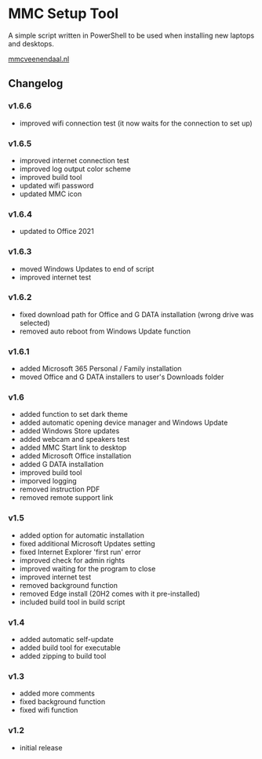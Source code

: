 # MMC Setup Tool

A simple script written in PowerShell to be used when installing new laptops and desktops.

[mmcveenendaal.nl](https://mmcveenendaal.nl)

## Changelog

### v1.6.6

- improved wifi connection test (it now waits for the connection to set up)

### v1.6.5

- improved internet connection test
- improved log output color scheme
- improved build tool
- updated wifi password
- updated MMC icon

### v1.6.4

- updated to Office 2021

### v1.6.3

- moved Windows Updates to end of script
- improved internet test

### v1.6.2

- fixed download path for Office and G DATA installation (wrong drive was selected)
- removed auto reboot from Windows Update function

### v1.6.1

- added Microsoft 365 Personal / Family installation
- moved Office and G DATA installers to user's Downloads folder

### v1.6

- added function to set dark theme
- added automatic opening device manager and Windows Update
- added Windows Store updates
- added webcam and speakers test
- added MMC Start link to desktop
- added Microsoft Office installation
- added G DATA installation
- improved build tool
- imporved logging
- removed instruction PDF
- removed remote support link

### v1.5

- added option for automatic installation
- fixed additional Microsoft Updates setting
- fixed Internet Explorer 'first run' error
- improved check for admin rights
- improved waiting for the program to close
- improved internet test
- removed background function
- removed Edge install (20H2 comes with it pre-installed)
- included build tool in build script

### v1.4

- added automatic self-update
- added build tool for executable
- added zipping to build tool

### v1.3

- added more comments
- fixed background function
- fixed wifi function

### v1.2

- initial release
